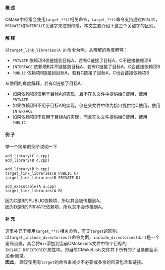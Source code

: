 #### 概 述
CMake中经常会使用`target_**()`相关命令，`target_**()`命令支持通过`PUBLIC`，`PRIVATE`和`INTERFACE`关键字来控制传播。本文主要介绍下这三个关键字的区别。

#### 解 释
以`target_link_libraries(A B)`命令为例，从理解的角度解释：
- `PRIVATE` 依赖项B仅链接到目标A，若有C链接了目标A，C不链接依赖项B
- `INTERFACE` 依赖项B并不链接到目标A，若有C链接了目标A，C会链接依赖项B
- `PUBLIC` 依赖项B链接到目标A，若有C链接了目标A，C也会链接依赖项B

从使用的角度解释，若有C链接了目标A：
- 如果依赖项B仅用于目标A的实现，且不在头文件中提供给C使用，使用 `PRIVATE`
- 如果依赖项B不用于目标A的实现，仅在头文件中作为接口提供给C使用，使用 `INTERFACE`
- 如果依赖项B不仅用于目标A的实现，而且在头文件提供给C使用，使用 `PUBLIC`

#### 例 子
举一个简单的例子说明一下
```
add_library(C c.cpp)
add_library(D d.cpp)

add_library(B b.cpp)
target_link_libraries(B PUBLIC C)
target_link_libraries(B PRIVATE D)

add_executable(A a.cpp)
target_link_libraries(A B)
```
因为C是B的PUBLIC依赖项，所以其会被传播到A。  
因为D是B的PRIVATE依赖项，所以其不会传播到A。

#### 补 充
这里补充下使用`target_**()`相关命令，有无`target`的区别。  
以`target_include_directories()`命令为例，`include_directories(dir)`是一个全局设置，其会将`dir`添加到当前CMakeLists文件中每个目标的`INCLUDE_DIRECTORIES`属性中。即当前CMakeLists文件其下所有的子目录都会添加dir目录。  
**因此，** 建议使用有`target`的命令来减少不必要或多余的目录包含和链接。